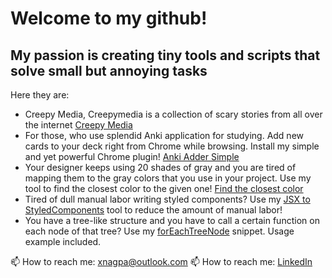 # Welcome to my github!
## My passion is creating tiny tools and scripts that solve small but annoying tasks

Here they are: 

- Creepy Media, Creepymedia is a collection of scary stories from all over the internet [Creepy Media]
- For those, who use splendid Anki application for studying. Add new cards to your deck right from Chrome while browsing. Install my simple and yet powerful Chrome plugin! [Anki Adder Simple ] 
- Your designer keeps using 20 shades of gray and you are tired of mapping them to the gray colors that you use in your project. Use my tool to find the closest color to the given one!  [Find the closest color]
- Tired of dull manual labor writing styled components? Use my [JSX to StyledComponents] tool to reduce the amount of manual labor!
- You have a tree-like structure and you have to call a certain function on each node of that tree? Use my [forEachTreeNode] snippet. Usage example included.


 [Creepy Media]: <https://creepy.media/>
 [Anki Adder Simple]: <https://chrome.google.com/webstore/detail/anki-adder-simple/mffjgjcgpeajfhecejifkomleakmjhno>
 [Find the closest color]: <https://codepen.io/xnagpa/pen/oNzWLPQ>
 [JSX to StyledComponents]: <https://codepen.io/xnagpa/pen/jOqpQoL>
 [forEachTreeNode]: <https://gist.github.com/xnagpa/a3466e76c6fa0deffbf489e8c30cb1c7>

📫 How to reach me: xnagpa@outlook.com
📫 How to reach me: [LinkedIn](https://www.linkedin.com/in/maxim-glinka/)

